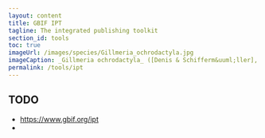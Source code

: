 ```yaml
---
layout: content
title: GBIF IPT
tagline: The integrated publishing toolkit
section_id: tools
toc: true
imageUrl: /images/species/Gillmeria_ochrodactyla.jpg    
imageCaption: _Gillmeria ochrodactyla_ ([Denis & Schifferm&uuml;ller], 1775) - [Photo CC By Donald Hobern](https://www.flickr.com/photos/dhobern/14304880198)
permalink: /tools/ipt
---
```


## TODO
 - https://www.gbif.org/ipt
 - 